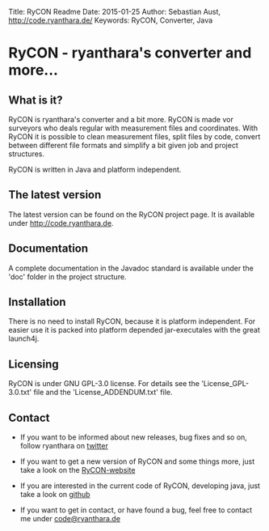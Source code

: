 Title:    RyCON Readme
Date:     2015-01-25
Author:   Sebastian Aust, http://code.ryanthara.de/
Keywords: RyCON, Converter, Java


RyCON - ryanthara's converter and more...
=========================================

What is it?
-----------

RyCON is ryanthara's converter and a bit more. RyCON is made vor surveyors 
who deals regular with measurement files and coordinates. With RyCON it is
possible to clean measurement files, split files by code, convert between 
different file formats and simplify a bit given job and project structures.

RyCON is written in Java and platform independent.


The latest version
------------------

The latest version can be found on the RyCON project page. It is available
under <http://code.ryanthara.de>. 

Documentation
-------------

A complete documentation in the Javadoc standard is available under the 'doc'
folder in the project structure.


Installation
------------

There is no need to install RyCON, because it is platform independent. For easier
use it is packed into platform depended jar-executales with the great launch4j.

Licensing
---------

RyCON is under GNU GPL-3.0 license. For details see the 'License_GPL-3.0.txt' 
file and the 'License_ADDENDUM.txt' file.


Contact
-------

* If you want to be informed about new releases, bug fixes and so on, follow
  ryanthara on [twitter](http://www.twitter.com/ryanthara)
  
* If you want to get a new version of RyCON and some things more, just take a
  look on the [RyCON-website](http://code.ryanthara.de/RyCON)
  
* If you are interested in the current code of RyCON, developing java, just take
  a look on [github](https://github.com/ryanthara/RyCon)
  
* If you want to get in contact, or have found a bug, feel free to contact me
  under <code@ryanthara.de>

